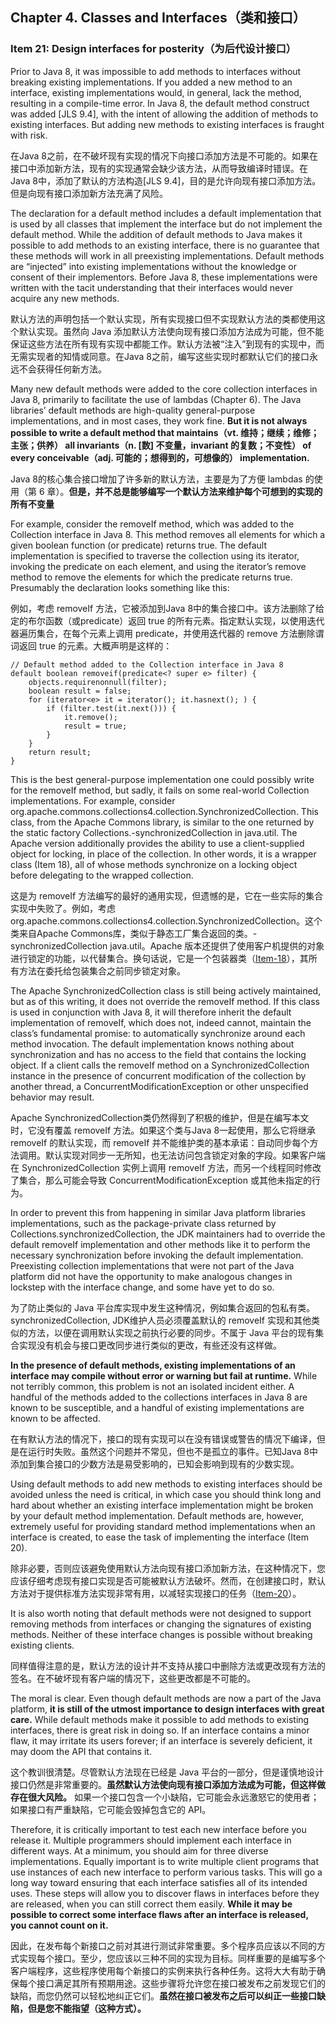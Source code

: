## Chapter 4. Classes and Interfaces（类和接口）

### Item 21: Design interfaces for posterity（为后代设计接口）

Prior to Java 8, it was impossible to add methods to interfaces without breaking existing implementations. If you added a new method to an interface, existing implementations would, in general, lack the method, resulting in a compile-time error. In Java 8, the default method construct was added [JLS 9.4], with the intent of allowing the addition of methods to existing interfaces. But adding new methods to existing interfaces is fraught with risk.

在Java 8之前，在不破坏现有实现的情况下向接口添加方法是不可能的。如果在接口中添加新方法，现有的实现通常会缺少该方法，从而导致编译时错误。在Java 8中，添加了默认的方法构造[JLS 9.4]，目的是允许向现有接口添加方法。但是向现有接口添加新方法充满了风险。

The declaration for a default method includes a default implementation that is used by all classes that implement the interface but do not implement the default method. While the addition of default methods to Java makes it possible to add methods to an existing interface, there is no guarantee that these methods will work in all preexisting implementations. Default methods are “injected” into existing implementations without the knowledge or consent of their implementors. Before Java 8, these implementations were written with the tacit understanding that their interfaces would never acquire any new methods.

默认方法的声明包括一个默认实现，所有实现接口但不实现默认方法的类都使用这个默认实现。虽然向 Java 添加默认方法使向现有接口添加方法成为可能，但不能保证这些方法在所有现有实现中都能工作。默认方法被“注入”到现有的实现中，而无需实现者的知情或同意。在Java 8之前，编写这些实现时都默认它们的接口永远不会获得任何新方法。

Many new default methods were added to the core collection interfaces in Java 8, primarily to facilitate the use of lambdas (Chapter 6). The Java libraries’ default methods are high-quality general-purpose implementations, and in most cases, they work fine. **But it is not always possible to write a default method that maintains（vt. 维持；继续；维修；主张；供养） all invariants（n. [数] 不变量，invariant 的复数；不变性） of every conceivable（adj. 可能的；想得到的，可想像的） implementation.**

Java 8的核心集合接口增加了许多新的默认方法，主要是为了方便 lambdas 的使用（第 6 章）。**但是，并不总是能够编写一个默认方法来维护每个可想到的实现的所有不变量**

For example, consider the removeIf method, which was added to the Collection interface in Java 8. This method removes all elements for which a given boolean function (or predicate) returns true. The default implementation is specified to traverse the collection using its iterator, invoking the predicate on each element, and using the iterator’s remove method to remove the elements for which the predicate returns true. Presumably the declaration looks something like this:

例如，考虑 removeIf 方法，它被添加到Java 8中的集合接口中。该方法删除了给定的布尔函数（或predicate）返回 true 的所有元素。指定默认实现，以使用迭代器遍历集合，在每个元素上调用 predicate，并使用迭代器的 remove 方法删除谓词返回 true 的元素。大概声明是这样的：

```
// Default method added to the Collection interface in Java 8
default boolean removeif(predicate<? super e> filter) {
    objects.requirenonnull(filter);
    boolean result = false;
    for (iterator<e> it = iterator(); it.hasnext(); ) {
        if (filter.test(it.next())) {
            it.remove();
            result = true;
        }
    }
    return result;
}
```

This is the best general-purpose implementation one could possibly write for the removeIf method, but sadly, it fails on some real-world Collection implementations. For example, consider org.apache.commons.collections4.collection.SynchronizedCollection. This class, from the Apache Commons library, is similar to the one returned by the static factory Collections.-synchronizedCollection in java.util. The Apache version additionally provides the ability to use a client-supplied object for locking, in place of the collection. In other words, it is a wrapper class (Item 18), all of whose methods synchronize on a locking object before delegating to the wrapped collection.

这是为 removeIf 方法编写的最好的通用实现，但遗憾的是，它在一些实际的集合实现中失败了。例如，考虑org.apache.commons.collections4.collection.SynchronizedCollection。这个类来自Apache Commons库，类似于静态工厂集合返回的类。-synchronizedCollection java.util。Apache 版本还提供了使用客户机提供的对象进行锁定的功能，以代替集合。换句话说，它是一个包装器类（[Item-18](https://github.com/clxering/Effective-Java-3rd-edition-Chinese-English-bilingual/blob/master/Chapter-4/Chapter-4-Item-18-Favor-composition-over-inheritance.md)），其所有方法在委托给包装集合之前同步锁定对象。

The Apache SynchronizedCollection class is still being actively maintained, but as of this writing, it does not override the removeIf method. If this class is used in conjunction with Java 8, it will therefore inherit the default implementation of removeIf, which does not, indeed cannot, maintain the class’s fundamental promise: to automatically synchronize around each method invocation. The default implementation knows nothing about synchronization and has no access to the field that contains the locking object. If a client calls the removeIf method on a SynchronizedCollection instance in the presence of concurrent modification of the collection by another thread, a ConcurrentModificationException or other unspecified behavior may result.

Apache SynchronizedCollection类仍然得到了积极的维护，但是在编写本文时，它没有覆盖 removeIf 方法。如果这个类与Java 8一起使用，那么它将继承 removeIf 的默认实现，而 removeIf 并不能维护类的基本承诺：自动同步每个方法调用。默认实现对同步一无所知，也无法访问包含锁定对象的字段。如果客户端在 SynchronizedCollection 实例上调用 removeIf 方法，而另一个线程同时修改了集合，那么可能会导致 ConcurrentModificationException 或其他未指定的行为。

In order to prevent this from happening in similar Java platform libraries implementations, such as the package-private class returned by Collections.synchronizedCollection, the JDK maintainers had to override the default removeIf implementation and other methods like it to perform the necessary synchronization before invoking the default implementation. Preexisting collection implementations that were not part of the Java platform did not have the opportunity to make analogous changes in lockstep with the interface change, and some have yet to do so.

为了防止类似的 Java 平台库实现中发生这种情况，例如集合返回的包私有类。synchronizedCollection, JDK维护人员必须覆盖默认的 removeIf 实现和其他类似的方法，以便在调用默认实现之前执行必要的同步。不属于 Java 平台的现有集合实现没有机会与接口更改同步进行类似的更改，有些还没有这样做。

**In the presence of default methods, existing implementations of an interface may compile without error or warning but fail at runtime.** While not terribly common, this problem is not an isolated incident either. A handful of the methods added to the collections interfaces in Java 8 are known to be susceptible, and a handful of existing implementations are known to be affected.

在有默认方法的情况下，接口的现有实现可以在没有错误或警告的情况下编译，但是在运行时失败。虽然这个问题并不常见，但也不是孤立的事件。已知Java 8中添加到集合接口的少数方法是易受影响的，已知会影响到现有的少数实现。

Using default methods to add new methods to existing interfaces should be avoided unless the need is critical, in which case you should think long and hard about whether an existing interface implementation might be broken by your default method implementation. Default methods are, however, extremely useful for providing standard method implementations when an interface is created, to ease the task of implementing the interface (Item 20).

除非必要，否则应该避免使用默认方法向现有接口添加新方法，在这种情况下，您应该仔细考虑现有接口实现是否可能被默认方法破坏。然而，在创建接口时，默认方法对于提供标准方法实现非常有用，以减轻实现接口的任务（[Item-20](https://github.com/clxering/Effective-Java-3rd-edition-Chinese-English-bilingual/blob/master/Chapter-4/Chapter-4-Item-20-Prefer-interfaces-to-abstract-classes.md)）。

It is also worth noting that default methods were not designed to support removing methods from interfaces or changing the signatures of existing methods. Neither of these interface changes is possible without breaking existing clients.

同样值得注意的是，默认方法的设计并不支持从接口中删除方法或更改现有方法的签名。在不破坏现有客户端的情况下，这些更改都是不可能的。

The moral is clear. Even though default methods are now a part of the Java platform, **it is still of the utmost importance to design interfaces with great care.** While default methods make it possible to add methods to existing interfaces, there is great risk in doing so. If an interface contains a minor flaw, it may irritate its users forever; if an interface is severely deficient, it may doom the API that contains it.

这个教训很清楚。尽管默认方法现在已经是 Java 平台的一部分，但是谨慎地设计接口仍然是非常重要的。**虽然默认方法使向现有接口添加方法成为可能，但这样做存在很大风险。** 如果一个接口包含一个小缺陷，它可能会永远激怒它的使用者；如果接口有严重缺陷，它可能会毁掉包含它的 API。

Therefore, it is critically important to test each new interface before you release it. Multiple programmers should implement each interface in different ways. At a minimum, you should aim for three diverse implementations. Equally important is to write multiple client programs that use instances of each new interface to perform various tasks. This will go a long way toward ensuring that each interface satisfies all of its intended uses. These steps will allow you to discover flaws in interfaces before they are released, when you can still correct them easily. **While it may be possible to correct some interface flaws after an interface is released, you cannot count on it.**

因此，在发布每个新接口之前对其进行测试非常重要。多个程序员应该以不同的方式实现每个接口。至少，您应该以三种不同的实现为目标。同样重要的是编写多个客户端程序，这些程序使用每个新接口的实例来执行各种任务。这将大大有助于确保每个接口满足其所有预期用途。这些步骤将允许您在接口被发布之前发现它们的缺陷，而您仍然可以轻松地纠正它们。**虽然在接口被发布之后可以纠正一些接口缺陷，但是您不能指望（这种方式）。**
